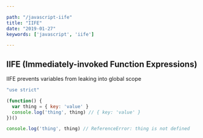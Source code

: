 ```yaml
---

path: "/javascript-iife"
title: "IIFE"
date: "2019-01-27"
keywords: ['javascript', 'iife']

---
```


## IIFE (Immediately-invoked Function Expressions)

IIFE prevents variables from leaking into global scope

```javascript
"use strict"

(function() {
  var thing = { key: 'value' }
  console.log('thing', thing) // { key: 'value' }
})()

console.log('thing', thing) // ReferenceError: thing is not defined
```
